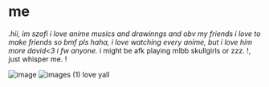 # me
*.hii, im szofi i love anime musics and drawinngs and obv my friends
i love to make friends so bmf pls haha, i love watching every anime, but i love him more david<3
i fw anyone.*
i might be afk playing mlbb skullgirls or zzz. !, just whisper me. !

![image](https://github.com/user-attachments/assets/3ed078df-1140-4559-9f5d-8ddd00af5799)
![images (1)](https://github.com/user-attachments/assets/da3fdb5f-c799-448e-803c-183c9e59b1bb)
love yall


